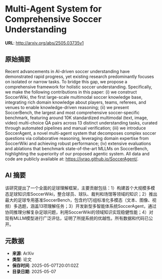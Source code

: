# Multi-Agent System for Comprehensive Soccer Understanding

**URL**: http://arxiv.org/abs/2505.03735v1

## 原始摘要

Recent advancements in AI-driven soccer understanding have demonstrated rapid
progress, yet existing research predominantly focuses on isolated or narrow
tasks. To bridge this gap, we propose a comprehensive framework for holistic
soccer understanding. Specifically, we make the following contributions in this
paper: (i) we construct SoccerWiki, the first large-scale multimodal soccer
knowledge base, integrating rich domain knowledge about players, teams,
referees, and venues to enable knowledge-driven reasoning; (ii) we present
SoccerBench, the largest and most comprehensive soccer-specific benchmark,
featuring around 10K standardized multimodal (text, image, video) multi-choice
QA pairs across 13 distinct understanding tasks, curated through automated
pipelines and manual verification; (iii) we introduce SoccerAgent, a novel
multi-agent system that decomposes complex soccer questions via collaborative
reasoning, leveraging domain expertise from SoccerWiki and achieving robust
performance; (iv) extensive evaluations and ablations that benchmark
state-of-the-art MLLMs on SoccerBench, highlighting the superiority of our
proposed agentic system. All data and code are publicly available at:
https://jyrao.github.io/SoccerAgent/.


## AI 摘要

该研究提出了一个全面的足球理解框架，主要贡献包括：1）构建首个大规模多模态足球知识库SoccerWiki，整合球员、球队、裁判和场馆等领域的知识；2）推出最大的足球专用基准SoccerBench，包含约1万组标准化多模态（文本、图像、视频）多选题，涵盖13项理解任务；3）开发新型多智能体系统SoccerAgent，通过协同推理分解复杂足球问题，利用SoccerWiki的领域知识实现稳健性能；4）对现有MLLM模型进行广泛评估，证明了所提系统的优越性。所有数据和代码已公开。

## 元数据

- **来源**: ArXiv
- **类型**: 论文
- **保存时间**: 2025-05-07T20:01:02Z
- **目录日期**: 2025-05-07
